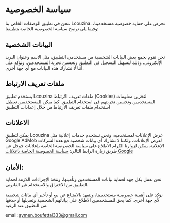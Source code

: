 # سياسة الخصوصية
نحن في تطبيق الوصفات الخاص بنا، Lcouzina، نحرص على حماية خصوصية مستخدمينا، وفيما يلي نوضح سياسة الخصوصية الخاصة بتطبيقنا:

## 	البيانات الشخصية
 نحن نقوم بجمع بعض البيانات الشخصية من مستخدمي التطبيق، مثل الاسم وعنوان البريد الإلكتروني، وذلك لتسهيل التسجيل في التطبيق وتحسين تجربة المستخدمين. ونؤكد على أننا لا نشارك هذه البيانات مع أي جهة أخرى.
 
 ## ملفات تعريف الارتباط
 يستخدم تطبيق Lcouzina ملفات تعريف الارتباط (Cookies) لتخزين معلومات المستخدمين وتحسين تجربتهم في استخدام التطبيق. كما يمكن للمستخدمين تعطيل استخدام ملفات تعريف الارتباط من خلال إعدادات التطبيق

## الاعلانات
يمكن لتطبيق Lcouzina عرض الإعلانات لمستخدميه، ونحن نستخدم خدمات إعلانية مثل Google AdMob لعرض الإعلانات، ولكننا لا نشارك أي بيانات شخصية مع هذه الشركات الإعلانية. يمكن لزوارنا الكرام الاطلاع على سياسة الخصوصية الخاصة بإعلانات جوجل عن طريق زيارة الرابط التالي: 
[سياسة الخصوصية الخاصة باعلانات Google](https://policies.google.com/technologies/ads?hl=ar)

## الأمان:
نحن نعمل بكل جهد لحماية بيانات المستخدمين وتأمينها، ونتخذ الإجراءات اللازمة لحماية التطبيق من الاختراق والاستخدام غير القانوني.

نؤكد على أهمية خصوصية مستخدمينا، ونتعهد بالامتناع عن بيع أو تأجير أي بيانات شخصية لأي جهة أخرى. كما يحق للمستخدمين الاطلاع على بياناتهم الشخصية وتعديلها أو حذفها من التطبيق عند الرغبة.

email: aymen.boufettal333@gmail.com
